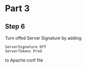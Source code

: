 

# Part 3

## Step 6

Turn offed Server Signature by adding

```Shell
ServerSignature Off
ServerTokens Prod
```

to Apache conf file